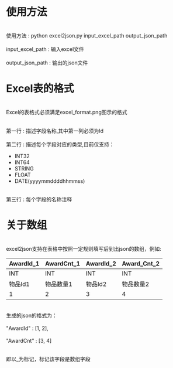 # 使用方法

<br>使用方法 : python excel2json.py input_excel_path output_json_path</br>
<br>input_excel_path : 输入excel文件</br>
<br>output_json_path : 输出的json文件</br>

# Excel表的格式

<br>Excel的表格式必须满足excel_format.png图示的格式</br>

<br>第一行 : 描述字段名称,其中第一列必须为Id</br>
<br>第二行 : 描述每个字段对应的类型,目前仅支持：</br>
* INT32
* INT64
* STRING
* FLOAT
* DATE(yyyymmddddhhmmss)

<br>第三行 : 每个字段的名称注释</br>


# 关于数组

<br> excel2json支持在表格中按照一定规则填写后到出json的数组，例如: </br>

| AwardId_1 | AwardCnt_1 |  AwardId_2 | Award_Cnt_2 |
|:-|:-|:-|:-|
| INT | INT |  INT | INT |
| 物品Id1 | 物品数量1 |  物品Id2 | 物品数量2 |
|1 | 2 | 3 | 4 |


<br>生成的json的格式为： </br>
<br>"AwardId"  : [1, 2],   </br>
<br>"AwardCnt" : [3, 4] </br>

<br>即以_为标记，标记该字段是数组字段</br>

